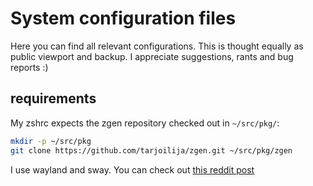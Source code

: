 System configuration files
==========================

Here you can find all relevant configurations. This is thought equally as
public viewport and backup. I appreciate suggestions, rants and bug reports :)

requirements
------------

My zshrc expects the zgen repository checked out in `~/src/pkg/`:

```sh
mkdir -p ~/src/pkg
git clone https://github.com/tarjoilija/zgen.git ~/src/pkg/zgen
```

I use wayland and sway. You can check out [this reddit post](https://www.reddit.com/r/unixporn/comments/d0fuc1/sway_mario_plays_the_blues/)
